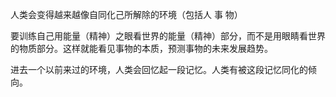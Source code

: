 人类会变得越来越像自同化己所解除的环境（包括人 事 物）

要训练自己用能量（精神）之眼看世界的能量（精神）部分，而不是用眼睛看世界的物质部分。这样就能看见事物的本质，预测事物的未来发展趋势。

进去一个以前来过的环境，人类会回忆起一段记忆。人类有被这段记忆同化的倾向。